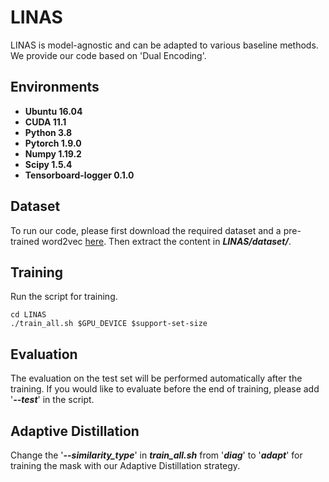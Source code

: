 # LINAS

LINAS is model-agnostic and can be adapted to various baseline methods. We provide our code based on 'Dual Encoding'.

## Environments

* **Ubuntu 16.04**
* **CUDA 11.1**
* **Python 3.8**
* **Pytorch 1.9.0**
* **Numpy 1.19.2**
* **Scipy 1.5.4**
* **Tensorboard-logger 0.1.0**

## Dataset

To run our code, please first download the required dataset and a pre-trained word2vec [here](https://drive.google.com/drive/folders/1TEIjErztZNQAi6AyNu9cK5STwo74oI8I). Then extract the content in ***LINAS/dataset/***.

## Training

Run the script for training.

```shell
cd LINAS
./train_all.sh $GPU_DEVICE $support-set-size
```

## Evaluation

The evaluation on the test set will be performed automatically after the training. If you would like to evaluate before the end of training, please add '***--test***' in the script.

## Adaptive Distillation

Change the '***--similarity_type***' in  ***train_all.sh*** from '***diag***' to '***adapt***' for training the mask with our Adaptive Distillation strategy.

